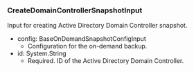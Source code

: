 ### CreateDomainControllerSnapshotInput
Input for creating Active Directory Domain Controller snapshot.

- config: BaseOnDemandSnapshotConfigInput
  - Configuration for the on-demand backup.
- id: System.String
  - Required. ID of the Active Directory Domain Controller.
